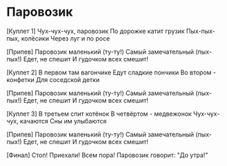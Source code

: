 # Паровозик

[Куплет 1]
Чух-чух-чух, паровозик
По дорожке катит грузик
Пых-пых-пых, колёсики
Через луг и по росе

[Припев]
Паровозик маленький (ту-ту!)
Самый замечательный (пых-пых!)
Едет, не спешит
И гудочком всех смешит!

[Куплет 2]
В первом там вагончике
Едут сладкие пончики
Во втором - конфетки
Для соседской детки

[Припев]
Паровозик маленький (ту-ту!)
Самый замечательный (пых-пых!)
Едет, не спешит
И гудочком всех смешит!

[Куплет 3]
В третьем спит котёнок
В четвёртом - медвежонок
Чух-чух-чух, качаются
Сны им улыбаются

[Припев]
Паровозик маленький (ту-ту!)
Самый замечательный (пых-пых!)
Едет, не спешит
И гудочком всех смешит!

[Финал]
Стоп! Приехали!
Всем пора!
Паровозик говорит:
"До утра!"